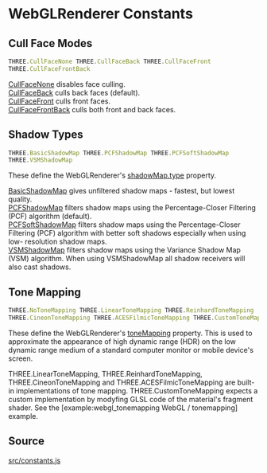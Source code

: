 # WebGLRenderer Constants

## Cull Face Modes

  
```ts  
THREE.CullFaceNone THREE.CullFaceBack THREE.CullFaceFront
THREE.CullFaceFrontBack  
```  

[CullFaceNone](#) disables face culling.  
[CullFaceBack](#) culls back faces (default).  
[CullFaceFront](#) culls front faces.  
[CullFaceFrontBack](#) culls both front and back faces.

## Shadow Types

  
```ts  
THREE.BasicShadowMap THREE.PCFShadowMap THREE.PCFSoftShadowMap
THREE.VSMShadowMap  
```  

These define the WebGLRenderer's [shadowMap.type](#) property.  
  
[BasicShadowMap](#) gives unfiltered shadow maps - fastest, but lowest
quality.  
[PCFShadowMap](#) filters shadow maps using the Percentage-Closer Filtering
(PCF) algorithm (default).  
[PCFSoftShadowMap](#) filters shadow maps using the Percentage-Closer
Filtering (PCF) algorithm with better soft shadows especially when using low-
resolution shadow maps.  
[VSMShadowMap](#) filters shadow maps using the Variance Shadow Map (VSM)
algorithm. When using VSMShadowMap all shadow receivers will also cast
shadows.

## Tone Mapping

  
```ts  
THREE.NoToneMapping THREE.LinearToneMapping THREE.ReinhardToneMapping
THREE.CineonToneMapping THREE.ACESFilmicToneMapping THREE.CustomToneMapping  
```  

These define the WebGLRenderer's [toneMapping](#) property. This is used to
approximate the appearance of high dynamic range (HDR) on the low dynamic
range medium of a standard computer monitor or mobile device's screen.

THREE.LinearToneMapping, THREE.ReinhardToneMapping, THREE.CineonToneMapping
and THREE.ACESFilmicToneMapping are built-in implementations of tone mapping.
THREE.CustomToneMapping expects a custom implementation by modyfing GLSL code
of the material's fragment shader. See the [example:webgl_tonemapping WebGL /
tonemapping] example.

## Source

<a
href="https://github.com/mrdoob/three.js/blob/master/src/constants.js">src/constants.js</a>

